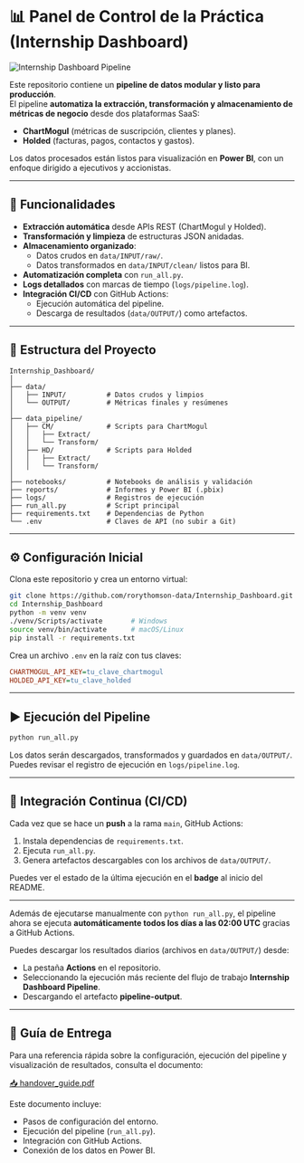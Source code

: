 # 📊 Panel de Control de la Práctica (Internship Dashboard)

![Internship Dashboard Pipeline](https://github.com/rorythomson-data/Internship_Dashboard/actions/workflows/main.yml/badge.svg)

Este repositorio contiene un **pipeline de datos modular y listo para producción**.  
El pipeline **automatiza la extracción, transformación y almacenamiento de métricas de negocio** desde dos plataformas SaaS:

- **ChartMogul** (métricas de suscripción, clientes y planes).
- **Holded** (facturas, pagos, contactos y gastos).

Los datos procesados están listos para visualización en **Power BI**, con un enfoque dirigido a ejecutivos y accionistas.

---

## 🚀 Funcionalidades

- **Extracción automática** desde APIs REST (ChartMogul y Holded).
- **Transformación y limpieza** de estructuras JSON anidadas.
- **Almacenamiento organizado**:
  - Datos crudos en `data/INPUT/raw/`.
  - Datos transformados en `data/INPUT/clean/` listos para BI.
- **Automatización completa** con `run_all.py`.
- **Logs detallados** con marcas de tiempo (`logs/pipeline.log`).
- **Integración CI/CD** con GitHub Actions:
  - Ejecución automática del pipeline.
  - Descarga de resultados (`data/OUTPUT/`) como artefactos.

---

## 📁 Estructura del Proyecto

```plaintext
Internship_Dashboard/
│
├── data/
│   ├── INPUT/          # Datos crudos y limpios
│   └── OUTPUT/         # Métricas finales y resúmenes
│
├── data_pipeline/
│   ├── CM/             # Scripts para ChartMogul
│   │   ├── Extract/
│   │   └── Transform/
│   ├── HD/             # Scripts para Holded
│   │   ├── Extract/
│   │   └── Transform/
│
├── notebooks/          # Notebooks de análisis y validación
├── reports/            # Informes y Power BI (.pbix)
├── logs/               # Registros de ejecución
├── run_all.py          # Script principal
├── requirements.txt    # Dependencias de Python
└── .env                # Claves de API (no subir a Git)
```

---

## ⚙️ Configuración Inicial

Clona este repositorio y crea un entorno virtual:

```bash
git clone https://github.com/rorythomson-data/Internship_Dashboard.git
cd Internship_Dashboard
python -m venv venv
./venv/Scripts/activate       # Windows
source venv/bin/activate      # macOS/Linux
pip install -r requirements.txt
```

Crea un archivo `.env` en la raíz con tus claves:

```ini
CHARTMOGUL_API_KEY=tu_clave_chartmogul
HOLDED_API_KEY=tu_clave_holded
```

---

## ▶ Ejecución del Pipeline

```bash
python run_all.py
```

Los datos serán descargados, transformados y guardados en `data/OUTPUT/`.  
Puedes revisar el registro de ejecución en `logs/pipeline.log`.

---

## 🔄 Integración Continua (CI/CD)

Cada vez que se hace un **push** a la rama `main`, GitHub Actions:

1. Instala dependencias de `requirements.txt`.
2. Ejecuta `run_all.py`.
3. Genera artefactos descargables con los archivos de `data/OUTPUT/`.

Puedes ver el estado de la última ejecución en el **badge** al inicio del README.

---

Además de ejecutarse manualmente con `python run_all.py`, el pipeline ahora se ejecuta **automáticamente todos los días a las 02:00 UTC** gracias a GitHub Actions.

Puedes descargar los resultados diarios (archivos en `data/OUTPUT/`) desde:
- La pestaña **Actions** en el repositorio.
- Seleccionando la ejecución más reciente del flujo de trabajo **Internship Dashboard Pipeline**.
- Descargando el artefacto **pipeline-output**.

---

## 📄 Guía de Entrega

Para una referencia rápida sobre la configuración, ejecución del pipeline y visualización de resultados, consulta el documento:

[📥 handover_guide.pdf](handover_guide.pdf)

Este documento incluye:
- Pasos de configuración del entorno.
- Ejecución del pipeline (`run_all.py`).
- Integración con GitHub Actions.
- Conexión de los datos en Power BI.


